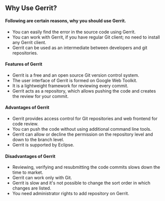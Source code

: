 ## Why Use Gerrit?
#### Following are certain reasons, why you should use Gerrit.
- You can easily find the error in the source code using Gerrit.
- You can work with Gerrit, if you have regular Git client; no need to install any Gerrit client.
- Gerrit can be used as an intermediate between developers and git repositories.
#### Features of Gerrit
- Gerrit is a free and an open source Git version control system.
- The user interface of Gerrit is formed on Google Web Toolkit.
- It is a lightweight framework for reviewing every commit.
- Gerrit acts as a repository, which allows pushing the code and creates the review for your commit.
#### Advantages of Gerrit
- Gerrit provides access control for Git repositories and web frontend for code review.
- You can push the code without using additional command line tools.
- Gerrit can allow or decline the permission on the repository level and down to the branch level.
- Gerrit is supported by Eclipse.
#### Disadvantages of Gerrit
- Reviewing, verifying and resubmitting the code commits slows down the time to market.
- Gerrit can work only with Git.
- Gerrit is slow and it's not possible to change the sort order in which changes are listed.
- You need administrator rights to add repository on Gerrit.
